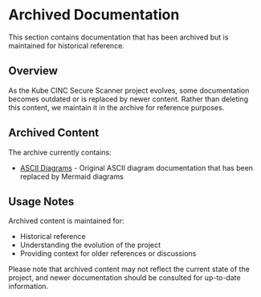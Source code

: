 # Archived Documentation

This section contains documentation that has been archived but is maintained for historical reference.

## Overview

As the Kube CINC Secure Scanner project evolves, some documentation becomes outdated or is replaced by newer content. Rather than deleting this content, we maintain it in the archive for reference purposes.

## Archived Content

The archive currently contains:

- [ASCII Diagrams](ascii-diagrams.md) - Original ASCII diagram documentation that has been replaced by Mermaid diagrams

## Usage Notes

Archived content is maintained for:

- Historical reference
- Understanding the evolution of the project
- Providing context for older references or discussions

Please note that archived content may not reflect the current state of the project, and newer documentation should be consulted for up-to-date information.
